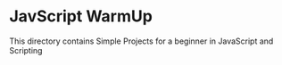 # JavScript WarmUp

This directory contains Simple Projects  for a beginner in JavaScript and Scripting
